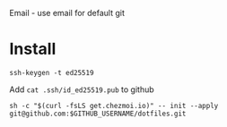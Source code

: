 Email - use email for default git

# Install

`ssh-keygen -t ed25519`

Add `cat .ssh/id_ed25519.pub` to github

`sh -c "$(curl -fsLS get.chezmoi.io)" -- init --apply git@github.com:$GITHUB_USERNAME/dotfiles.git`
